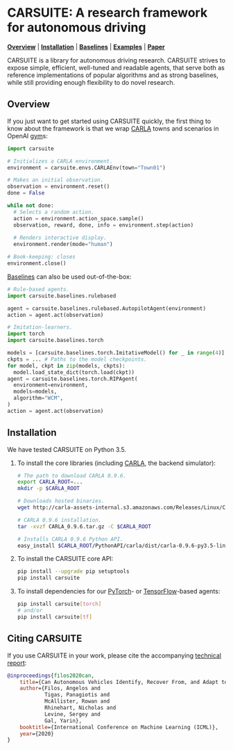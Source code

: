 # CARSUITE: A research framework for autonomous driving

  **[Overview](#overview)**
| **[Installation](#installation)**
| **[Baselines]**
| **[Examples]**
| **[Paper]**

CARSUITE is a library for autonomous driving research.
CARSUITE strives to expose simple, efficient, well-tuned and readable agents, that serve both as reference implementations of popular algorithms and as strong baselines, while still providing enough flexibility to do novel research.

## Overview

If you just want to get started using CARSUITE quickly, the first thing to know about the framework is that we wrap [CARLA] towns and scenarios in OpenAI [gym]s:

```python
import carsuite

# Initializes a CARLA environment.
environment = carsuite.envs.CARLAEnv(town="Town01")

# Makes an initial observation.
observation = environment.reset()
done = False

while not done:
  # Selects a random action.
  action = environment.action_space.sample()
  observation, reward, done, info = environment.step(action)
  
  # Renders interactive display.
  environment.render(mode="human")

# Book-keeping: closes 
environment.close()
```

[Baselines] can also be used out-of-the-box:

```python
# Rule-based agents.
import carsuite.baselines.rulebased

agent = carsuite.baselines.rulebased.AutopilotAgent(environment)
action = agent.act(observation)

# Imitation-learners.
import torch
import carsuite.baselines.torch

models = [carsuite.baselines.torch.ImitativeModel() for _ in range(4)]
ckpts = ... # Paths to the model checkpoints.
for model, ckpt in zip(models, ckpts):
  model.load_state_dict(torch.load(ckpt))
agent = carsuite.baselines.torch.RIPAgent(
  environment=environment,
  models=models,
  algorithm="WCM",
)
action = agent.act(observation)
```

## Installation

We have tested CARSUITE on Python 3.5.

1.  To install the core libraries (including [CARLA], the backend simulator):

    ```bash
    # The path to download CARLA 0.9.6.
    export CARLA_ROOT=...
    mkdir -p $CARLA_ROOT

    # Downloads hosted binaries.
    wget http://carla-assets-internal.s3.amazonaws.com/Releases/Linux/CARLA_0.9.6.tar.gz

    # CARLA 0.9.6 installation.
    tar -xvzf CARLA_0.9.6.tar.gz -C $CARLA_ROOT

    # Installs CARLA 0.9.6 Python API.
    easy_install $CARLA_ROOT/PythonAPI/carla/dist/carla-0.9.6-py3.5-linux-x86_64.egg
    ```

1.  To install the CARSUITE core API:

    ```bash
    pip install --upgrade pip setuptools
    pip install carsuite
    ```

1.  To install dependencies for our [PyTorch]- or [TensorFlow]-based agents:

    ```bash
    pip install carsuite[torch]
    # and/or
    pip install carsuite[tf]
    ```

## Citing CARSUITE

If you use CARSUITE in your work, please cite the accompanying
[technical report][Paper]:

```bibtex
@inproceedings{filos2020can,
    title={Can Autonomous Vehicles Identify, Recover From, and Adapt to Distribution Shifts?},
    author={Filos, Angelos and
            Tigas, Panagiotis and
            McAllister, Rowan and
            Rhinehart, Nicholas and
            Levine, Sergey and
            Gal, Yarin},
    booktitle={International Conference on Machine Learning (ICML)},
    year={2020}
}
```

[Baselines]: carsuite/baselines/
[Examples]: examples/
[CARLA]: https://carla.readthedocs.io/
[Paper]: https://arxiv.org/abs/2006.XXXXX
[TensorFlow]: https://tensorflow.org
[PyTorch]: http://pytorch.org
[gym]: https://github.com/openai/gym
